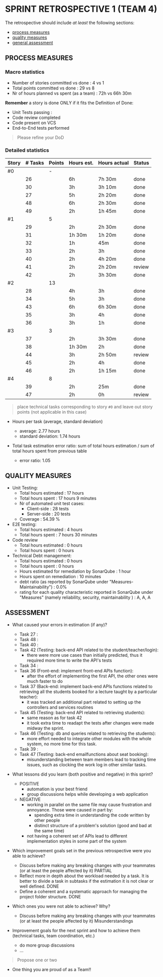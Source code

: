 SPRINT RETROSPECTIVE 1 (TEAM 4)
=====================================

The retrospective should include _at least_ the following
sections:

- [process measures](#process-measures)
- [quality measures](#quality-measures)
- [general assessment](#assessment)

## PROCESS MEASURES 

### Macro statistics

- Number of stories committed vs done : 4 vs 1
- Total points committed vs done : 29 vs 8
- Nr of hours planned vs spent (as a team) : 72h vs 66h 30m

**Remember**  a story is done ONLY if it fits the Definition of Done:
 
- Unit Tests passing :
- Code review completed
- Code present on VCS
- End-to-End tests performed

> Please refine your DoD 

### Detailed statistics

| Story  | # Tasks | Points | Hours est. | Hours actual | Status |
|--------|---------|--------|------------|--------------|--------|
| #0   |         |    -   |            |              |        |
| | 26 | | 6h | 7h 30m | done   | 
| | 30 | | 3h | 3h 10m | done   |
| | 27 | | 5h | 2h 20m | done   |
| | 48 | | 6h | 2h 30m | done   |
| | 49 | | 2h | 1h 45m | done   |
| #1 | | 5  |        |      | |
| | 29 | | 2h | 2h 30m | done | 
| | 31 | | 1h 30m | 1h 20m | done | 
| | 32 | | 1h | 45m    | done   | 
| | 33 | | 2h | 3h     | done   | 
| | 40 | | 2h | 4h 20m | done   | 
| | 41 | | 2h | 2h 20m | review | 
| | 42 | | 2h | 3h 30m | done | 
| #2 | | 13 | | | |
| | 28 | | 4h | 3h     | done | 
| | 34 | | 5h | 3h     | done | 
| | 43 | | 6h | 6h 30m | done | 
| | 35 | | 3h | 4h     | done | 
| | 36 | | 3h | 1h     | done | 
| #3 | | 3 | | |     |
| | 37 | | 2h | 3h 30m | done |
| | 38 | | 1h 30m | 2h | done |
| | 44 | | 3h | 2h 50m | review |
| | 45 | | 2h | 4h     | done |
| | 46 | | 2h | 1h 15m | done |
| #4 | | 8 | | | |
| | 39 | | 2h | 25m    | done |
| | 47 | | 2h | 0h     | review |

> place technical tasks corresponding to story `#0` and leave out story points (not applicable in this case)

- Hours per task (average, standard deviation)
  - average: 2.77 hours
  - standard deviation: 1.74 hours 

- Total task estimation error ratio: sum of total hours estimation / sum of total hours spent from previous table
  - error ratio: 1.05 

## QUALITY MEASURES 

- Unit Testing:
  - Total hours estimated : 17 hours
  - Total hours spent : 17 hours 9 minutes
  - Nr of automated unit test cases:
    - Client-side : 28 tests
    - Server-side : 20 tests
  - Coverage : 54.39 %
- E2E testing:
  - Total hours estimated : 4 hours
  - Total hours spent : 7 hours 30 minutes
- Code review 
  - Total hours estimated : 0 hours
  - Total hours spent : 0 hours
- Technical Debt management:
  - Total hours estimated : 0 hours
  - Total hours spent : 0 hours
  - Hours estimated for remediation by SonarQube : 1 hour
  - Hours spent on remediation : 10 minutes
  - debt ratio (as reported by SonarQube under "Measures-Maintainability") : 0.0%
  - rating for each quality characteristic reported in SonarQube under "Measures" (namely reliability, security, maintainability ) : A, A, A

## ASSESSMENT

- What caused your errors in estimation (if any)?
  - Task 27 :
  - Task 48 :
  - Task 40 :
  - Task 42 (Testing: back-end API related to the student/teacher/login): 
    - there were more use cases than initially predicted, thus it required more time to write the API's tests
  - Task 34 :
  - Task 36 (Front-end: implement front-end APIs function):
    - after the effort of implementing the first API, the other ones were much faster to do
  - Task 37 (Back-end: implement back-end APIs functions related to retrieving all the students booked for a lecture taught by a particular teacher): 
    - it was tracked an additional part related to setting up the controllers and services routines
  - Task 45 (Testing: back-end API related to retrieving students): 
    - same reason as for task 42
    - it took extra time to readapt the tests after changes were made midway the sprint.
  - Task 46 (Testing: db and queries related to retrieving the students): 
    - more effort needed to integrate other modules with the whole system, no more time for this task. 
  - Task 39 : 
  - Task 47 (Testing: back-end emailfunctions about seat booking): 
    - misunderstanding between team members lead to tracking time issues, such as clocking the work log in other similar tasks.

- What lessons did you learn (both positive and negative) in this sprint?
  - POSITIVE
    - automation is your best friend
    - group discussions helps while developing a web application
  - NEGATIVE
    - working in parallel on the same file may cause frustration and annoyance. Those were caused in part by:
      - spending extra time in understanding the code written by other people
      - distinct structure of a problem's solution (good and bad at the same time)
    - not having a coherent set of APIs lead to different implementation styles in some part of the system

- Which improvement goals set in the previous retrospective were you able to achieve? 
  - Discuss before making any breaking changes with your
teammates (or at least the people affected by it)
PARTIAL
  - Reflect more in depth about the workload needed by a
task. It is better to divide a task in subtasks if the
estimation it is not clear or well defined.
DONE
  - Define a coherent and a systematic approach for managing
the project folder structure.
DONE

- Which ones you were not able to achieve? Why?
  - Discuss before making any breaking changes with your
teammates (or at least the people affected by it)
Misunderstandings

- Improvement goals for the next sprint and how to achieve them (technical tasks, team coordination, etc.)
  - do more group discussions
  - ...

> Propose one or two

- One thing you are proud of as a Team!!
